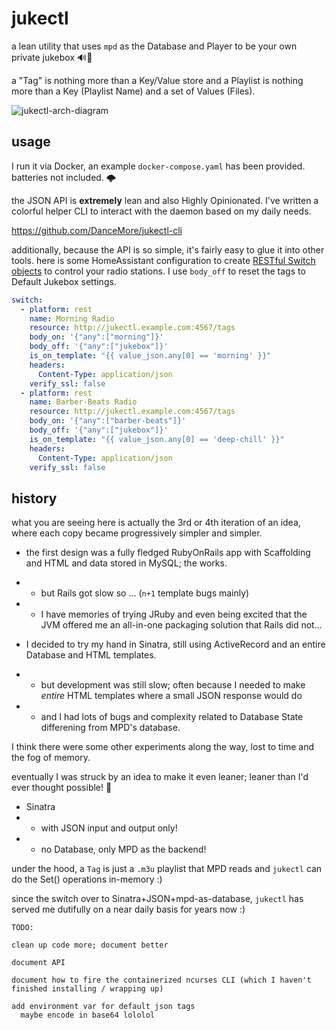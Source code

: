# jukectl

a lean utility that uses `mpd` as the Database and Player to be your own private jukebox 🔊🚀

a "Tag" is nothing more than a Key/Value store and a Playlist is nothing more than a Key (Playlist Name) and a set of Values (Files).

![jukectl-arch-diagram](https://github.com/DanceMore/jukectl/assets/79212033/23d3e014-aadd-4268-9ab4-a60f2135f3c8)

## usage

I run it via Docker, an example `docker-compose.yaml` has been provided. batteries not included. 🌩️

the JSON API is **extremely** lean and also Highly Opinionated. I've written a colorful helper CLI to interact with the daemon based on my daily needs.

https://github.com/DanceMore/jukectl-cli

additionally, because the API is so simple, it's fairly easy to glue it into other tools. here is some HomeAssistant configuration to create [RESTful Switch objects](https://www.home-assistant.io/integrations/switch.rest/) to control your radio stations. I use `body_off` to reset the tags to Default Jukebox settings.

```yaml
switch:
  - platform: rest
    name: Morning Radio
    resource: http://jukectl.example.com:4567/tags
    body_on: '{"any":["morning"]}'
    body_off: '{"any":["jukebox"]}'
    is_on_template: "{{ value_json.any[0] == 'morning' }}"
    headers:
      Content-Type: application/json
    verify_ssl: false
  - platform: rest
    name: Barber-Beats Radio
    resource: http://jukectl.example.com:4567/tags
    body_on: '{"any":["barber-beats"]}'
    body_off: '{"any":["jukebox"]}'
    is_on_template: "{{ value_json.any[0] == 'deep-chill' }}"
    headers:
      Content-Type: application/json
    verify_ssl: false
```

## history

what you are seeing here is actually the 3rd or 4th iteration of an idea, where each copy became progressively simpler and simpler.

* the first design was a fully fledged RubyOnRails app with Scaffolding and HTML and data stored in MySQL; the works.
* * but Rails got slow so ... (`n+1` template bugs mainly)
* * I have memories of trying JRuby and even being excited that the JVM offered me an all-in-one packaging solution that Rails did not...
    
* I decided to try my hand in Sinatra, still using ActiveRecord and an entire Database and HTML templates.
* * but development was still slow; often because I needed to make _entire_ HTML templates where a small JSON response would do
* * and I had lots of bugs and complexity related to Database State differening from MPD's database.

I think there were some other experiments along the way, lost to time and the fog of memory.

eventually I was struck by an idea to make it even leaner; leaner than I'd ever thought possible! 🧙

* Sinatra
* * with JSON input and output only!
* * no Database, only MPD as the backend!

under the hood, a `Tag` is just a `.m3u` playlist that MPD reads and `jukectl` can do the Set() operations in-memory :)

since the switch over to Sinatra+JSON+mpd-as-database, `jukectl` has served me dutifully on a near daily basis for years now :)



```
TODO:

clean up code more; document better

document API

document how to fire the containerized ncurses CLI (which I haven't finished installing / wrapping up)

add environment var for default json tags
  maybe encode in base64 lololol
```

